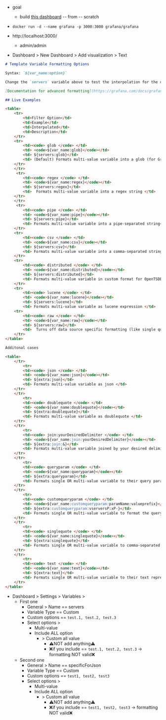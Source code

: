 * goal
  * build [this dashboard](https://play.grafana.org/d/cJtIfcWiz/template-variables-and-formatting-options?orgId=1&from=now-6h&to=now&timezone=utc&var-servers=$__all&var-TextVariable=Hello,%20world%21) -- from -- scratch

* `docker run -d --name grafana -p 3000:3000 grafana/grafana`
* http://localhost:3000/
  * admin/admin
* Dashboard > New Dashboard > Add visualization > Text

```markdown
# Template Variable Formatting Options

Syntax: `${var_name:option}`

Change the `servers` variable above to test the interpolation for the different formatting options in the table below.

[Documentation for advanced formatting](https://grafana.com/docs/grafana/latest/dashboards/variables/variable-syntax/#advanced-variable-format-options)

## Live Examples

<table>
    <tr>
        <td>Filter Option</td>
        <td>Example</td>
        <td>Interpolated</td>
        <td>Description</td>
    </tr>
    <tr>
        <td><code> glob </code> </td>
        <td> <code>${var_name:glob}</code></td>
        <td> ${servers:glob}</td>
        <td> (Default) Formats multi-value variable into a glob (for Graphite queries) </td>
    </tr>
    </tr>
     <tr>
        <td><code> regex </code> </td>
        <td> <code>${var_name:regex}</code></td>
        <td> ${servers:regex}</td>
        <td>  Formats multi-value variable into a regex string </td>
    </tr>
    </tr>
     <tr>
        <td><code> pipe </code> </td>
        <td> <code>${var_name:pipe}</code></td>
        <td> ${servers:pipe}</td>
        <td> Formats multi-value variable into a pipe-separated string</td>
    </tr>
    <tr>
        <td><code> csv </code> </td>
        <td> <code>${var_name:csv}</code></td>
        <td> ${servers:csv}</td>
        <td> Formats multi-value variable into a comma-separated string </td>
    </tr>
    <tr>
        <td><code> distributed </code> </td>
        <td> <code>${var_name:distributed}</code></td>
        <td> ${servers:distributed}</td>
        <td> Formats multi-value variable in custom format for OpenTSDB. </td>
    </tr>
    <tr>
        <td><code> lucene </code> </td>
        <td> <code>${var_name:lucene}</code></td>
        <td> ${servers:lucene}</td>
        <td> Formats multi-value variable as lucene expression </td>
    <tr>
        <td><code> raw </code> </td>
        <td> <code>${var_name:raw}</code></td>
        <td> ${servers:raw}</td>
        <td>  Turns off data source specific formatting (like single quotes in an SQL query) </td>
    </tr>
</table>

Additonal cases

<table>
    </tr>
        <tr>
        <td><code> json </code> </td>
        <td> <code>${var_name:json}</code></td>
        <td> ${extra:json}</td>
        <td> Formats multi-value variable as json </td>
    </tr>
    </tr>
        <tr>
        <td><code> doublequote </code> </td>
        <td> <code>${var_name:doublequote}</code></td>
        <td> ${extra:doublequote}</td>
        <td> Formats multi-value variable as doublequote </td>
    </tr>
    </tr>
        <tr>
        <td><code> join:yourDesiredDelimiter </code> </td>
        <td> <code>${var_name:join:yourDesiredDelimiter}</code></td>
        <td> ${extra:join:&}</td>
        <td> Formats multi-value variable joined by your desired delimiter </td>
    </tr>
    </tr>
        <tr>
        <td><code> queryparam </code> </td>
        <td> <code>${var_name:queryparam}</code></td>
        <td> ${extra:queryparam}</td>
        <td> Formats single OR multi-value variable to their query parameter representation </td>
    </tr>
    </tr>
        <tr>
        <td><code> customqueryparam </code> </td>
        <td> <code>${var_name:customqueryparam:paramName:valueprefix}</code></td>
        <td> ${extra:customqueryparam:vserversP:xP-}</td>
        <td> Formats single OR multi-value variable to format the query parameters </td>
    </tr>
    </tr>
        <tr>
        <td><code> singlequote </code> </td>
        <td> <code>${var_name:singlequote}</code></td>
        <td> ${extra:singlequote}</td>
        <td> Formats single OR multi-value variable to comma-separated string </td>
    </tr>
    </tr>
        <tr>
        <td><code> text </code> </td>
        <td> <code>${var_name:text}</code></td>
        <td> ${extra:text}</td>
        <td> Formats single OR multi-value variable to their text representation </td>
    </tr>
</table>
```

* Dashboard > Settings > Variables >
  * First one
    * General > Name == servers
    * Variable Type == Custom
    * Custom options == `test.1, test.2, test.3`
    * Select options > 
      * Multi-value
      * Include ALL option 
        * \> Custom all value
          * ⚠️NOT add anything⚠️
          * ❌if you include  == `test.1, test.2, test.3` -> formatting NOT valid❌
  * Second one
    * General > Name == specificForJson
    * Variable Type == Custom
    * Custom options == `test1, test2, test3`
    * Select options >
      * Multi-value
      * Include ALL option 
        * \> Custom all value
          * ⚠️NOT add anything⚠️
          * ❌if you include  == `test1, test2, test3` -> formatting NOT valid❌
